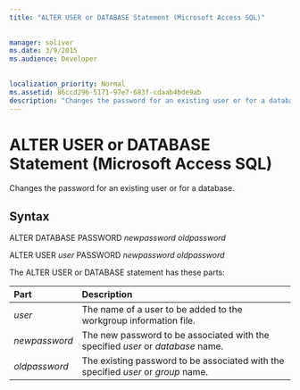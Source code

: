 ```yaml
---
title: "ALTER USER or DATABASE Statement (Microsoft Access SQL)"
  
  
manager: soliver
ms.date: 3/9/2015
ms.audience: Developer
 
  
localization_priority: Normal
ms.assetid: 86ccd296-5171-97e7-683f-cdaab4bde9ab
description: "Changes the password for an existing user or for a database."
---
```


# ALTER USER or DATABASE Statement (Microsoft Access SQL)

Changes the password for an existing user or for a database.
  
## Syntax

ALTER DATABASE PASSWORD  *newpassword oldpassword* 
  
ALTER USER  *user*  PASSWORD  *newpassword oldpassword* 
  
The ALTER USER or DATABASE statement has these parts:
  
|**Part**|**Description**|
|:-----|:-----|
| *user*  <br/> |The name of a user to be added to the workgroup information file.  <br/> |
| *newpassword*  <br/> |The new password to be associated with the specified  *user*  or  *database*  name.  <br/> |
| *oldpassword*  <br/> |The existing password to be associated with the specified  *user*  or  *group*  name.  <br/> |
   

